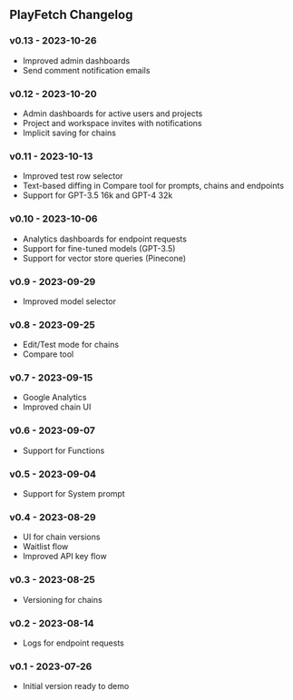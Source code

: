 ## PlayFetch Changelog

### v0.13 - 2023-10-26
- Improved admin dashboards
- Send comment notification emails

### v0.12 - 2023-10-20
- Admin dashboards for active users and projects
- Project and workspace invites with notifications
- Implicit saving for chains

### v0.11 - 2023-10-13
- Improved test row selector
- Text-based diffing in Compare tool for prompts, chains and endpoints
- Support for GPT-3.5 16k and GPT-4 32k

### v0.10 - 2023-10-06
- Analytics dashboards for endpoint requests
- Support for fine-tuned models (GPT-3.5)
- Support for vector store queries (Pinecone)

### v0.9 - 2023-09-29
- Improved model selector

### v0.8 - 2023-09-25
- Edit/Test mode for chains
- Compare tool

### v0.7 - 2023-09-15
- Google Analytics
- Improved chain UI

### v0.6 - 2023-09-07
- Support for Functions

### v0.5 - 2023-09-04
- Support for System prompt

### v0.4 - 2023-08-29
- UI for chain versions
- Waitlist flow
- Improved API key flow

### v0.3 - 2023-08-25
- Versioning for chains

### v0.2 - 2023-08-14
- Logs for endpoint requests

### v0.1 - 2023-07-26
- Initial version ready to demo
